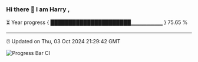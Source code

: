 ### Hi there 👋 I am Harry , 

⏳ Year progress { ██████████████████████▁▁▁▁▁▁▁▁ } 75.65 %

---

⏰ Updated on Thu, 03 Oct 2024 21:29:42 GMT

![Progress Bar CI](https://github.com/duykhang68/duykhang68/workflows/Progress%20Bar%20CI/badge.svg)
